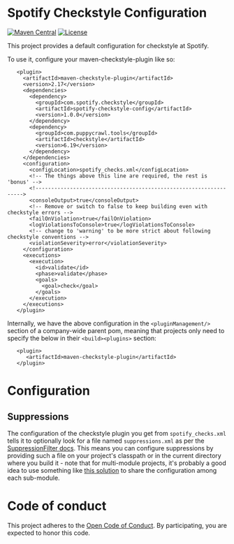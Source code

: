 Spotify Checkstyle Configuration
================================
[![Maven Central](https://img.shields.io/maven-central/v/com.spotify/spotify-checkstyle-config.svg)](https://search.maven.org/#search%7Cga%7C1%7Cg%3A%22com.spotify%22%20spotify-checkstyle-config)
[![License](https://img.shields.io/github/license/spotify/spotify-checkstyle-repo.svg)](LICENSE.txt)



This project provides a default configuration for checkstyle at Spotify.

To use it, configure your maven-checkstyle-plugin like so:

```
   <plugin>
     <artifactId>maven-checkstyle-plugin</artifactId>
     <version>2.17</version>
     <dependencies>
       <dependency>
         <groupId>com.spotify.checkstyle</groupId>
         <artifactId>spotify-checkstyle-config</artifactId>
         <version>1.0.0</version>
       </dependency>
       <dependency>
         <groupId>com.puppycrawl.tools</groupId>
         <artifactId>checkstyle</artifactId>
         <version>6.19</version>
       </dependency>
     </dependencies>
     <configuration>
       <configLocation>spotify_checks.xml</configLocation>
       <!-- The things above this line are required, the rest is 'bonus' -->
       <!------------------------------------------------------------------>
       <consoleOutput>true</consoleOutput>
       <!-- Remove or switch to false to keep building even with checkstyle errors -->
       <failOnViolation>true</failOnViolation>
       <logViolationsToConsole>true</logViolationsToConsole>
       <!-- change to 'warning' to be more strict about following checkstyle conventions -->
       <violationSeverity>error</violationSeverity>
     </configuration>
     <executions>
       <execution>
         <id>validate</id>
         <phase>validate</phase>
         <goals>
           <goal>check</goal>
         </goals>
       </execution>
     </executions>
   </plugin>
```

Internally, we have the above configuration in the `<pluginManagement/>` section of a 
company-wide parent pom, meaning that projects only need to specify the below in their
`<build><plugins>` section:

```
   <plugin>
      <artifactId>maven-checkstyle-plugin</artifactId>
   </plugin>
```

# Configuration

## Suppressions

The configuration of the checkstyle plugin you get from `spotify_checks.xml` tells it to 
optionally look for a file named `suppressions.xml` as per the
[SuppressionFilter docs](http://checkstyle.sourceforge.net/config_filters.html#SuppressionFilter). 
This means you can configure suppressions by providing such a file on your
project's classpath or in the current directory where you build it - note 
that for multi-module projects, it's probably a good idea to use something
like [this solution](http://stackoverflow.com/a/19690484/1659929) to share
the configuration among each sub-module.

# Code of conduct
This project adheres to the [Open Code of Conduct][code-of-conduct]. By participating, you are expected to honor this code.

[code-of-conduct]: https://github.com/spotify/code-of-conduct/blob/master/code-of-conduct.md
